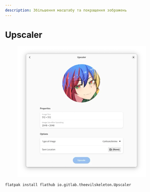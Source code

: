 ```yaml
---
description: Збільшення масштабу та покращення зображень
---
```


# Upscaler

<figure><img src="../../.gitbook/assets/image (3).png" alt=""><figcaption></figcaption></figure>

```bash
flatpak install flathub io.gitlab.theevilskeleton.Upscaler
```
